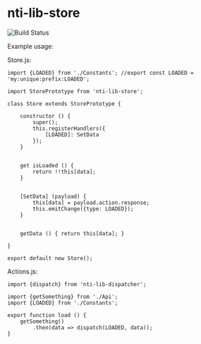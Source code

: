 # nti-lib-store

![Build Status](https://github.com/NextThought/nti.lib.store/workflows/Project%20Health/badge.svg)


Example usage:

Store.js:
```
import {LOADED} from './Constants'; //export const LOADED = 'my:unique:prefix:LOADED';

import StorePrototype from 'nti-lib-store';

class Store extends StorePrototype {

	constructor () {
		super();
		this.registerHandlers({
			[LOADED]: SetData
		});
	}


	get isLoaded () {
		return !!this[data];
	}


	[SetData] (payload) {
		this[data] = payload.action.response;
		this.emitChange({type: LOADED});
	}


	getData () { return this[data]; }

}

export default new Store();
```


Actions.js:
```
import {dispatch} from 'nti-lib-dispatcher';

import {getSomething} from './Api';
import {LOADED} from './Constants';

export function load () {
	getSomething()
		.then(data => dispatch(LOADED, data));
}
```
